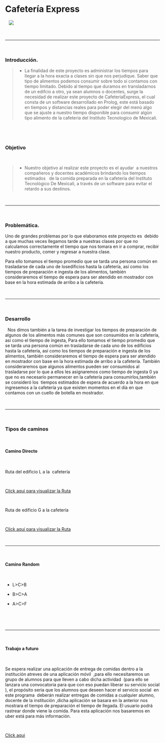 

# Cafetería Express

  
![](https://github.com/migueshock/cafeteriaExpress/blob/master/17200739_1635687669835626_231279714_o.jpg)

 

---

 
### Introducción.

> - La finalidad de este proyecto es administrar los tiempos para llegar a la hora exacta a clases sin que nos perjudique. Saber que tipo de alimentos podemos consumir sobre todo si contamos con tiempo limitado. Debido al tiempo que duramos en transladarnos de un edifcio a otro, ya sean alumnos o docentes, surge la necesidad de realizar este proyecto de CafeteriaExpress, el cual consta de un software desarrollado en Prolog, este está basado en tiempos y distancias reales para poder elegir del menù algo que se ajuste a nuestro tiempo disponible para consumir algùn tipo alimento de la cafeteria del Instituto Tecnologico de Mexicali.


 
---

### Objetivo

 

> - Nuestro objetivo al realizar este proyecto es el ayudar  a nuestros compañeros y docentes académicos brindando los tiempos estimados   de la comida preparada en la cafetería del Instituto Tecnológico De Mexicali, a través de un software para evitar el retardo a sus destinos. 

  

---

 

### Problemática.


Uno de grandes problemas por lo que elaboramos este proyecto es  debido a que muchas veces llegamos tarde a nuestras clases por que no calculamos correctamente el tiempo que nos tomara en ir a comprar, recibir nuestro producto, comer y regresar a nuestra clase.

Para ello tomamos el tiempo promedio que se tarda una persona común en trasladarse de cada uno de losedificios hasta la cafetería, así como los tiempos de preparación e ingesta de los alimentos, también consideraremos el tiempo de espera para ser atendido en mostrador con base en la hora estimada de arribo a la cafetería. 

 

---

 

### Desarrollo

 
Nos dimos también a la tarea de investigar los tiempos de preparación de algunos de los alimentos más comunes que son consumidos en la cafetería, así como el tiempo de ingesta, Para ello tomamos el tiempo promedio que se tarda una persona común en trasladarse de cada uno de los edificios hasta la cafetería, así como los tiempos de preparación e ingesta de los alimentos, también consideraremos el tiempo de espera para ser atendido en mostrador con base en la hora estimada de arribo a la cafetería. También consideraremos que algunos alimentos pueden ser consumidos al trasladarse por lo que a ellos les asignaremos como tiempo de ingesta 0 ya que no es necesario permanecer en la cafetería para consumirlos,también se consideró los  tiempos estimados de espera de acuerdo a la hora en que ingresemos a la cafetería ya que existen momentos en el día en que contamos con un cuello de botella en mostrador.

 

---

 

### Tipos de caminos

 

#### Camino Directo

 

Ruta del edificio L a la 
cafetería

 

[Click aqui para visualizar la Ruta](https://github.com/mikyackerman/cafeteriaExpress/blob/master/RUTACAFERTERIA%20AL%20(L).png)

 
 

Ruta de edificio G a la cafetería

 

[Click aqui para visualizar la Ruta](https://github.com/migueshock/cafeteriaExpress/blob/master/cafeteria%20ruta%20g%20al%20cafeteria.jpg)

 

---

 

#### Camino Random

 

- L>C>B

- B>C>A

- A>C>F

 

 

---

 

#### Trabajo a futuro

 

Se espera realizar una aplicación de entrega de comidas dentro a la institución atreves de una aplicación móvil  ,para ello necesitaremos un grupo de alumnos para que lleven a cabo dicha actividad  (para ello se lanzara una convocatoria para que con eso puedan liberar su servicio social ), el propósito seria que los alumnos que deseen hacer el servicio social  en este programa  deberán realizar entregas de comidas a cualquier alumno, docente de la institución ,dicha aplicación se basara en la anterior nos mostrara el tiempo de preparación el tiempo de llegada. El usuario podrá rastrear donde viene la comida. Para esta aplicación nos basaremos en uber está para más información.

 

[Click
aqui](http://tecnologia.hola.com/uber-eats-tu-comida-sobre-ruedas/3416/)

